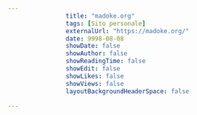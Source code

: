 ---
                title: "madoke.org"
                tags: [Sito personale]
                externalUrl: "https://madoke.org/"
                date: 9998-08-08
                showDate: false
                showAuthor: false
                showReadingTime: false
                showEdit: false
                showLikes: false
                showViews: false
                layoutBackgroundHeaderSpace: false
                ---

